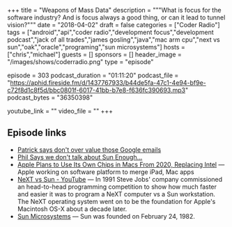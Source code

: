 +++
title = "Weapons of Mass Data"
description = """What is focus for the software industry? And is focus always a good thing, or can it lead to tunnel vision?"""
date = "2018-04-02"
draft = false
categories = ["Coder Radio"]
tags = ["android","api","coder radio","development focus","development podcast","jack of all trades","james gosling","java","mac arm cpu","next vs sun","oak","oracle","programing","sun microsystems"]
hosts = ["chris","michael"]
guests = []
sponsors = []
header_image = "/images/shows/coderradio.png"
type = "episode"

episode = 303
podcast_duration = "01:11:20"
podcast_file = "https://aphid.fireside.fm/d/1437767933/b44de5fa-47c1-4e94-bf9e-c72f8d1c8f5d/bbc0801f-6017-41bb-b7e8-f636fc390693.mp3"
podcast_bytes = "36350398"

youtube_link = ""
video_file = ""
+++

## Episode links

  * [Patrick says don't over value those Google emails](https://pastebin.com/ycKPsBE6 "Patrick says don't over value those Google emails")
  * [Phil Says we don't talk about Sun Enough...](https://www.reddit.com/r/CoderRadio/comments/88anuo/staring_into_sun_coder_radio_302/dwjgei0/ "Phil Says we don't talk about Sun Enough...")
  * [Apple Plans to Use Its Own Chips in Macs From 2020, Replacing Intel](https://www.bloomberg.com/news/articles/2018-04-02/apple-is-said-to-plan-move-from-intel-to-own-mac-chips-from-2020 "Apple Plans to Use Its Own Chips in Macs From 2020, Replacing Intel") — Apple working on software platform to merge iPad, Mac apps 
  * [NeXT vs Sun - YouTube](https://www.youtube.com/watch?v=UGhfB-NICzg "NeXT vs Sun - YouTube") — In 1991 Steve Jobs' company commissioned an head-to-head programming competition to show how much faster and easier it was to program a NeXT computer vs a Sun workstation. The NeXT operating system went on to be the foundation for Apple's Macintosh OS-X about a decade later.
  * [Sun Microsystems](https://en.wikipedia.org/wiki/Sun_Microsystems "Sun Microsystems") — Sun was founded on February 24, 1982.

